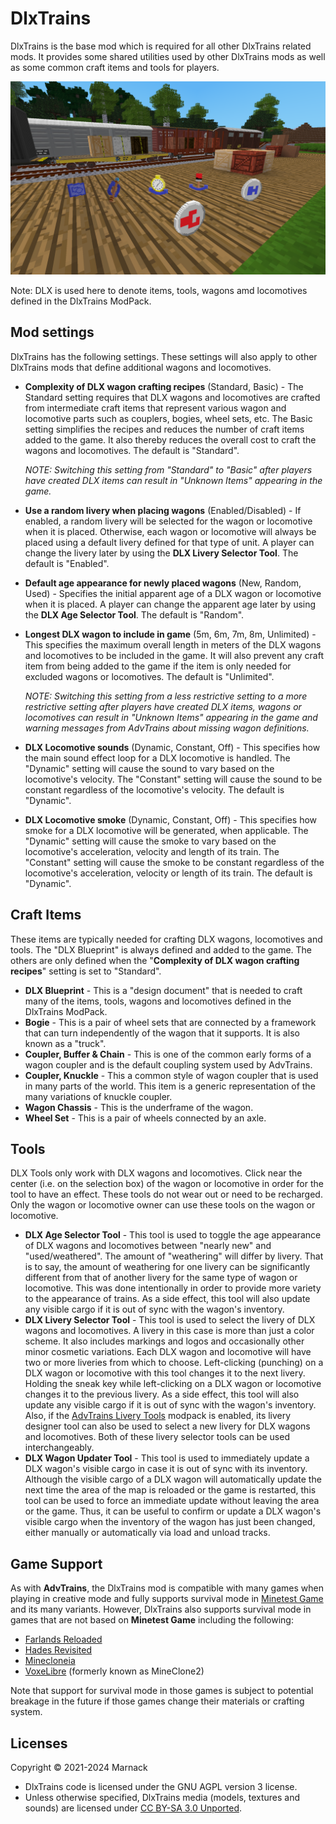 # DlxTrains

DlxTrains is the base mod which is required for all other DlxTrains related mods.  It provides some shared utilities used by other DlxTrains mods as well as some common craft items and tools for players.

![](screenshot.png)

Note: DLX is used here to denote items, tools, wagons amd locomotives defined in the DlxTrains ModPack.

## Mod settings

DlxTrains has the following settings.  These settings will also apply to other DlxTrains mods that define additional wagons and locomotives.

- **Complexity of DLX wagon crafting recipes** (Standard, Basic) - The Standard setting requires that DLX wagons and locomotives are crafted from intermediate craft items that represent various wagon and locomotive parts such as couplers, bogies, wheel sets, etc.  The Basic setting simplifies the recipes and reduces the number of craft items added to the game.  It also thereby reduces the overall cost to craft the wagons and locomotives.  The default is "Standard".

	*NOTE: Switching this setting from "Standard" to "Basic" after players have created DLX items can result in "Unknown Items" appearing in the game.*

- **Use a random livery when placing wagons** (Enabled/Disabled) - If enabled, a random livery will be selected for the wagon or locomotive when it is placed.  Otherwise, each wagon or locomotive will always be placed using a default livery defined for that type of unit.  A player can change the livery later by using the **DLX Livery Selector Tool**.  The default is "Enabled".

- **Default age appearance for newly placed wagons** (New, Random, Used) - Specifies the initial apparent age of a DLX wagon or locomotive when it is placed.  A player can change the apparent age later by using the **DLX Age Selector Tool**.  The default is "Random".

- **Longest DLX wagon to include in game** (5m, 6m, 7m, 8m, Unlimited) - This specifies the maximum overall length in meters of the DLX wagons and locomotives to be included in the game.  It will also prevent any craft item from being added to the game if the item is only needed for excluded wagons or locomotives.  The default is "Unlimited".

	*NOTE: Switching this setting from a less restrictive setting to a more restrictive setting after players have created DLX items, wagons or locomotives can result in "Unknown Items" appearing in the game and warning messages from AdvTrains about missing wagon definitions.*

- **DLX Locomotive sounds** (Dynamic, Constant, Off) - This specifies how the main sound effect loop for a DLX locomotive is handled.  The "Dynamic" setting will cause the sound to vary based on the locomotive's velocity.  The "Constant" setting will cause the sound to be constant regardless of the locomotive's velocity.  The default is "Dynamic".

- **DLX Locomotive smoke** (Dynamic, Constant, Off) - This specifies how smoke for a DLX locomotive will be generated, when applicable.  The "Dynamic" setting will cause the smoke to vary based on the locomotive's acceleration, velocity and length of its train.  The "Constant" setting will cause the smoke to be constant regardless of the locomotive's acceleration, velocity or length of its train.  The default is "Dynamic".


## Craft Items

These items are typically needed for crafting DLX wagons, locomotives and tools.  The "DLX Blueprint" is always defined and added to the game.  The others are only defined when the "**Complexity of DLX wagon crafting recipes**" setting is set to "Standard".

- **DLX Blueprint** - This is a "design document" that is needed to craft many of the items, tools, wagons and locomotives defined in the DlxTrains ModPack.
- **Bogie** - This is a pair of wheel sets that are connected by a framework that can turn independently of the wagon that it supports.  It is also known as a "truck".
- **Coupler, Buffer & Chain** - This is one of the common early forms of a wagon coupler and is the default coupling system used by AdvTrains.
- **Coupler, Knuckle** - This a common style of wagon coupler that is used in many parts of the world.  This item is a generic representation of the many variations of knuckle coupler.
- **Wagon Chassis** - This is the underframe of the wagon.
- **Wheel Set** - This is a pair of wheels connected by an axle.

## Tools

DLX Tools only work with DLX wagons and locomotives.  Click near the center (i.e. on the selection box) of the wagon or locomotive in order for the tool to have an effect.  These tools do not wear out or need to be recharged.  Only the wagon or locomotive owner can use these tools on the wagon or locomotive.

- **DLX Age Selector Tool** - This tool is used to toggle the age appearance of DLX wagons and locomotives between "nearly new" and "used/weathered".  The amount of "weathering" will differ by livery.  That is to say, the amount of weathering for one livery can be significantly different from that of another livery for the same type of wagon or locomotive.  This was done intentionally in order to provide more variety to the appearance of trains.  As a side effect, this tool will also update any visible cargo if it is out of sync with the wagon's inventory.
- **DLX Livery Selector Tool** - This tool is used to select the livery of DLX wagons and locomotives.  A livery in this case is more than just a color scheme.  It also includes markings and logos and occasionally other minor cosmetic variations.  Each DLX wagon and locomotive will have two or more liveries from which to choose.  Left-clicking (punching) on a DLX wagon or locomotive with this tool changes it to the next livery.  Holding the sneak key while left-clicking on a DLX wagon or locomotive changes it to the previous livery.  As a side effect, this tool will also update any visible cargo if it is out of sync with the wagon's inventory.  Also, if the [AdvTrains Livery Tools](https://content.minetest.net/packages/Marnack/advtrains_livery_tools/) modpack is enabled, its livery designer tool can also be used to select a new livery for DLX wagons and locomotives.  Both of these livery selector tools can be used interchangeably.
- **DLX Wagon Updater Tool** - This tool is used to immediately update a DLX wagon's visible cargo in case it is out of sync with its inventory.  Although the visible cargo of a DLX wagon will automatically update the next time the area of the map is reloaded or the game is restarted, this tool can be used to force an immediate update without leaving the area or the game.   Thus, it can be useful to confirm or update a DLX wagon's visible cargo when the inventory of the wagon has just been changed, either manually or automatically via load and unload tracks.

## Game Support
As with **AdvTrains**, the DlxTrains mod is compatible with many games when playing in creative mode and fully supports survival mode in [Minetest Game](https://content.minetest.net/packages/Minetest/minetest_game/) and its many variants.  However, DlxTrains also supports survival mode in games that are not based on **Minetest Game** including the following:

- [Farlands Reloaded](https://content.minetest.net/packages/wsor4035/farlands_reloaded/)
- [Hades Revisited](https://content.minetest.net/packages/Wuzzy/hades_revisited/)
- [Minecloneia](https://content.minetest.net/packages/ryvnf/mineclonia/)
- [VoxeLibre](https://content.minetest.net/packages/Wuzzy/mineclone2/) (formerly known as MineClone2)

Note that support for survival mode in those games is subject to potential breakage in the future if those games change their materials or crafting system.

## Licenses

Copyright © 2021-2024 Marnack

- DlxTrains code is licensed under the GNU AGPL version 3 license.
- Unless otherwise specified, DlxTrains media (models, textures and sounds) are licensed under [CC BY-SA 3.0 Unported](https://creativecommons.org/licenses/by-sa/3.0/).
